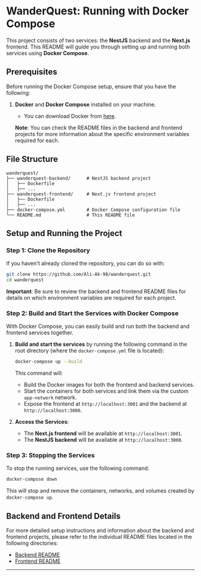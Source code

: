 # WanderQuest: Running with Docker Compose

This project consists of two services: the **NestJS** backend and the **Next.js** frontend. This README will guide you through setting up and running both services using **Docker Compose**.

## Prerequisites

Before running the Docker Compose setup, ensure that you have the following:

1. **Docker** and **Docker Compose** installed on your machine.
    - You can download Docker from [here](https://www.docker.com/products/docker-desktop).

   **Note**: You can check the README files in the backend and frontend projects for more information about the specific environment variables required for each.

## File Structure

```
wanderquest/
├── wanderquest-backend/      # NestJS backend project
│   ├── Dockerfile
│   ├── ...
├── wanderquest-frontend/     # Next.js frontend project
│   ├── Dockerfile
│   ├── ...
├── docker-compose.yml        # Docker Compose configuration file
└── README.md                 # This README file
```

## Setup and Running the Project

### Step 1: Clone the Repository

If you haven't already cloned the repository, you can do so with:

```bash
git clone https://github.com/Ali-Ak-98/wanderquest.git
cd wanderquest
```

**Important**: Be sure to review the backend and frontend README files for details on which environment variables are required for each project.

### Step 2: Build and Start the Services with Docker Compose

With Docker Compose, you can easily build and run both the backend and frontend services together.

1. **Build and start the services** by running the following command in the root directory (where the `docker-compose.yml` file is located):

   ```bash
   docker-compose up --build
   ```

   This command will:
    - Build the Docker images for both the frontend and backend services.
    - Start the containers for both services and link them via the custom `app-network` network.
    - Expose the frontend at `http://localhost:3001` and the backend at `http://localhost:3000`.

2. **Access the Services**:
    - The **Next.js frontend** will be available at `http://localhost:3001`.
    - The **NestJS backend** will be available at `http://localhost:3000`.

### Step 3: Stopping the Services

To stop the running services, use the following command:

```bash
docker-compose down
```

This will stop and remove the containers, networks, and volumes created by `docker-compose up`.

## Backend and Frontend Details

For more detailed setup instructions and information about the backend and frontend projects, please refer to the individual README files located in the following directories:

- [Backend README](./wanderquest-backend/README.md)
- [Frontend README](./wanderquest-frontend/README.md)

---
